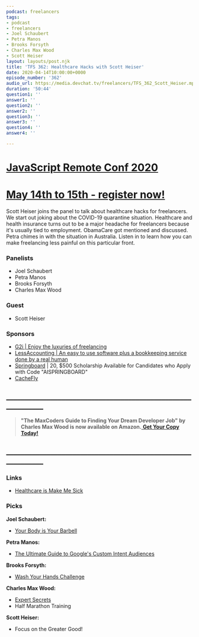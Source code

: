 ```yaml
---
podcast: freelancers
tags:
- podcast
- freelancers
- Joel Schaubert
- Petra Manos
- Brooks Forsyth
- Charles Max Wood
- Scott Heiser
layout: layouts/post.njk
title: 'TFS 362: Healthcare Hacks with Scott Heiser'
date: 2020-04-14T10:00:00+0000
episode_number: '362'
audio_url: https://media.devchat.tv/freelancers/TFS_362_Scott_Heiser.mp3
duration: '50:44'
question1: ''
answer1: ''
question2: ''
answer2: ''
question3: ''
answer3: ''
question4: ''
answer4: ''

---
```

# [JavaScript Remote Conf 2020](https://devchat.tv/conferences/javascript-remote-2020/ "JavaScript Remote Conf 2020")

# [May 14th to 15th - register now!](https://devchat.tv/conferences/javascript-remote-2020/ "JavaScript Remote Conf 2020")

Scott Heiser joins the panel to talk about healthcare hacks for freelancers. We start out joking about the COVID-19 quarantine situation. Healthcare and health insurance turns out to be a major headache for freelancers because it's usually tied to employment. ObamaCare got mentioned and discussed. Petra chimes in with the situation in Australia. Listen in to learn how you can make freelancing less painful on this particular front.

### **Panelists**

* Joel Schaubert
* Petra Manos
* Brooks Forsyth
* Charles Max Wood

### **Guest**

* Scott Heiser

### **Sponsors**

* [G2i | Enjoy the luxuries of freelancing](https://www.g2i.co/?utm_source=Freelancers_Show&utm_medium=Podcast&utm_campaign=DevChat)
* [LessAccounting | An easy to use software plus a bookkeeping service done by a real human](https://www.lessaccounting.com/bookkeeping/?source=thefreelancershow)
* [Springboard](https://www.springboard.com/workshops/ai-machine-learning-career-track/?utm_source=TheFreelancersShow&utm_medium=podcast&utm_campaign=mec-thoughtleaders&utm_content=podcastmention&utm_term=promocodecta) | 20, $500 Scholarship Available for Candidates who Apply with Code "AISPRINGBOARD"
* [CacheFly](https://www.cachefly.com/)

## **____________________________________________________________**

> **"The MaxCoders Guide to Finding Your Dream Developer Job" by Charles Max Wood is now available on Amazon.**[ **Get Your Copy Today!**](https://www.amazon.com/gp/product/B081MBL5C9/ref=as_li_ss_tl?ie=UTF8&linkCode=sl1&tag=devchattv-20&linkId=9d61363241636e2546ef46abba198746&language=en_US)

## **____________________________________________________________**

### **Links**

* [Healthcare is Make Me Sick](https://www.amazon.com/Healthcare-Making-Me-Sick-Control-ebook/dp/B07SMB3GYQ/ref=as_li_ss_tl?dchild=1&keywords=healthcare+is+making+me+sick&qid=1584475846&sr=8-1&linkCode=sl1&tag=devchattv-20&linkId=2db7ef5949624d1707323dd3342cafbe&language=en_US)

### **Picks**

**Joel Schaubert:**

* [Your Body is Your Barbell](https://amzn.to/2IRb2of)

**Petra Manos:**

* [The Ultimate Guide to Google's Custom Intent Audiences](https://www.semrush.com/blog/ultimate-guide-to-googles-custom-intent-audiences/)

**Brooks Forsyth:**

* [Wash Your Hands Challenge](https://washyourhandschallenge.com/)

**Charles Max Wood:**

* [Expert Secrets](https://expertsecrets.com/freebook?cf_affiliate_id=513516&affiliate_id=513516&aff_sub=textad2&msclkid=e03912af967a16fc488a4c3b1da02119&utm_source=bing&utm_medium=cpc&utm_campaign=ESBook%20-%20SN%20-%20Brand%20KW%27s%20-%20US%20%26%20UK%20-%2002-08-19&utm_term=expert%20secrets&utm_content=Expert%20Secrets%20Brand%20Keywords)
* Half Marathon Training

**Scott Heiser:**

* Focus on the Greater Good!